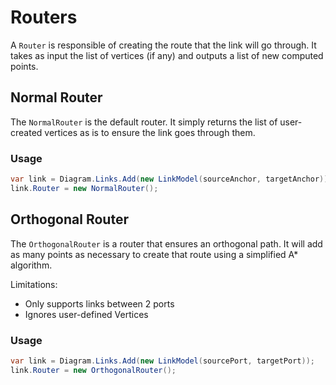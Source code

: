# Routers

A `Router` is responsible of creating the route that the link will go through. It takes as input the list of vertices (if any) and outputs a list of new computed points.

## Normal Router

The `NormalRouter` is the default router. It simply returns the list of user-created vertices as is to ensure the link goes through them.

### Usage

```csharp
var link = Diagram.Links.Add(new LinkModel(sourceAnchor, targetAnchor));
link.Router = new NormalRouter();
```

## Orthogonal Router

The `OrthogonalRouter` is a router that ensures an orthogonal path. It will add as many points as necessary to create that route using a simplified A* algorithm.

Limitations:
* Only supports links between 2 ports
* Ignores user-defined Vertices

### Usage

```csharp
var link = Diagram.Links.Add(new LinkModel(sourcePort, targetPort));
link.Router = new OrthogonalRouter();
```